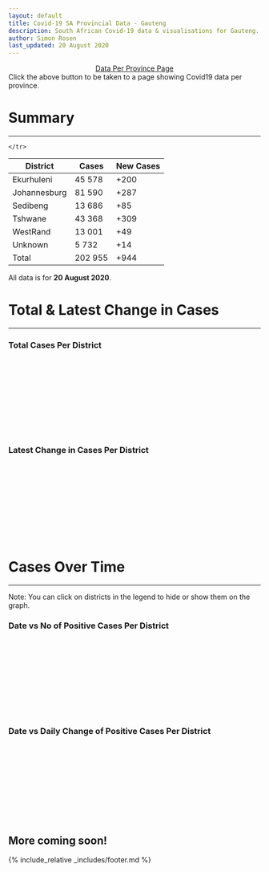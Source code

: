 ```yaml
---
layout: default
title: Covid-19 SA Provincial Data - Gauteng
description: South African Covid-19 data & visualisations for Gauteng. <br>Contains data for confirmed cases, tests, recoveries, deaths & active cases.
author: Simon Rosen
last_updated: 20 August 2020
---
```

<center><a href="/provinces" class="btn alt_btn_col">Data Per Province Page</a></center> 
Click the above button to be taken to a page showing Covid19 data per province. 

# Summary
___

<table>
<thead>
	<tr class="header">
		<th>District</th>
		<th>Cases</th>
		<th>New Cases</th>

	</tr>
</thead>
<tbody>
	<tr>
		<td class="index" markdown="span">Ekurhuleni</td>
		<td  markdown="span">45 578</td>
		<td  markdown="span">+200</td>
	</tr>
	<tr>
		<td class="index" markdown="span">Johannesburg</td>
		<td  markdown="span">81 590</td>
		<td  markdown="span">+287</td>
	</tr>
	<tr>
		<td class="index" markdown="span">Sedibeng</td>
		<td  markdown="span">13 686</td>
		<td  markdown="span">+85</td>
	</tr>
	<tr>
		<td class="index" markdown="span">Tshwane</td>
		<td  markdown="span">43 368</td>
		<td  markdown="span">+309</td>
	</tr>
	<tr>
		<td class="index" markdown="span">WestRand</td>
		<td  markdown="span">13 001</td>
		<td  markdown="span">+49</td>
	</tr>
	<tr>
		<td class="index" markdown="span">Unknown</td>
		<td  markdown="span">5 732</td>
		<td  markdown="span">+14</td>
	</tr>
	<tr>
		<td class="index total" markdown="span">Total</td>
		<td class="total" markdown="span">202 955</td>
		<td class="total" markdown="span">+944</td>
	</tr>
</tbody>
</table>

All data is for **20 August 2020**.

# Total & Latest Change in Cases

___

### Total Cases Per District
<div class="iframeDiv" align="center">
    <iframe class="lazy pieChart" data-src="tot_cases_per_district_gp.html" scrolling="no" frameborder="0"></iframe>
</div>

### Latest Change in Cases Per District
<div class="iframeDiv" align="center">
    <iframe class="lazy pieChart" data-src="latest_change_cases_per_district_gp.html" scrolling="no" frameborder="0"></iframe>
</div>

# Cases Over Time

___
Note: You can click on districts in the legend to hide or show them on the graph.
### Date vs No of Positive Cases Per District
<div class="iframeDiv" align="center">
    <iframe class="lazy" data-src="date_vs_cases_per_district_gp.html" scrolling="no" frameborder="0"></iframe>
</div>

### Date vs Daily Change of Positive Cases Per District
<div class="iframeDiv" align="center">
    <iframe class="lazy" data-src="date_vs_daily_cases_per_district_gp.html" scrolling="no" frameborder="0"></iframe>
</div>

## More coming soon!

{% include_relative _includes/footer.md %}